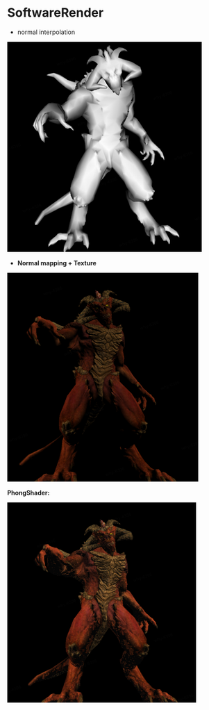 # SoftwareRender

- normal interpolation

<img src="https://raw.githubusercontent.com/Chillstepp/MyPicBed/master/master/image-20231127145044441.png" alt="image-20231127145044441" style="zoom: 67%;" />

- **Normal mapping + Texture**

<img src="https://raw.githubusercontent.com/Chillstepp/MyPicBed/master/master/image-20231127145300076.png" alt="image-20231127145300076" style="zoom:67%;" />

**PhongShader:**

<img src="https://raw.githubusercontent.com/Chillstepp/MyPicBed/master/master/image-20231127160048062.png" alt="image-20231127160048062" style="zoom:67%;" />